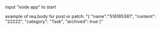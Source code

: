 input "node app" to start

example of req.body for post or patch:
"{
    "name":"516165361",
    "content": "22222",
    "category": "Task",
    "archived": true
}"